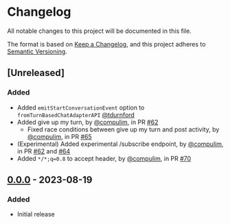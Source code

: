 # Changelog

All notable changes to this project will be documented in this file.

The format is based on [Keep a Changelog](https://keepachangelog.com/en/1.1.0/),
and this project adheres to [Semantic Versioning](https://semver.org/spec/v2.0.0.html).

## [Unreleased]

### Added

- Added `emitStartConversationEvent` option to `fromTurnBasedChatAdapterAPI` [@tdurnford](https://github.com/tdurnford)
- Added give up my turn, by [@compulim](https://github.com/compulim), in PR [#62](https://github.com/compulim/conversational-ai-chat-sdk/pull/62)
   - Fixed race conditions between give up my turn and post activity, by [@compulim](https://github.com/compulim), in PR [#65](https://github.com/compulim/conversational-ai-chat-sdk/pull/65)
- (Experimental) Added experimental /subscribe endpoint, by [@compulim](https://github.com/compulim), in PR [#62](https://github.com/compulim/conversational-ai-chat-sdk/pull/62) and [#64](https://github.com/compulim/conversational-ai-chat-sdk/pull/64)
- Added `*/*;q=0.8` to accept header, by [@compulim](https://github.com/compulim), in PR [#70](https://github.com/compulim/conversational-ai-chat-sdk/pull/70)

## [0.0.0] - 2023-08-19

### Added

- Initial release

[0.0.0]: https://github.com/microsoft/conversational-ai-chat-sdk/releases/tag/v0.0.0
